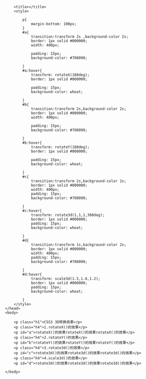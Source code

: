 <!DOCTYPE html>
<html>
	<head>
		<meta charset="utf-8">
			<meta name="viewport" content="width=device-width, initial-scale=1, shrink-to-fit=no">
			<link rel="stylesheet" href="https://stackpath.bootstrapcdn.com/bootstrap/4.3.1/css/bootstrap.min.css" integrity="sha384-ggOyR0iXCbMQv3Xipma34MD+dH/1fQ784/j6cY/iJTQUOhcWr7x9JvoRxT2MZw1T" crossorigin="anonymous">
			
		<title></title>
		<style>
			
			p{
				margin-bottom: 100px;
			}
            #a{
				transition:transform 2s ,background-color 2s; 
				border: 1px solid #000000;
				width: 400px;
				
				padding: 15px;
				background-color: #708090;
				
			}
			#a:hover{
				transform: rotateX(180deg);
				border: 1px solid #000000;
				
				padding: 15px;
				background-color: wheat;
				
			}	
			#b{
				transition:transform 2s,background-color 2s; 
				border: 1px solid #000000;
				width: 400px;
				
				padding: 15px;
				background-color: #708090;
				
			}
			#b:hover{
				transform: rotateY(180deg);
				border: 1px solid #000000;
				
				padding: 15px;
				background-color: wheat;
				
			}
			#c{
				transition:transform 2s,background-color 2s; 
				border: 1px solid #000000;
				width: 400px;
				padding: 15px;
				background-color: #708090;
				
			}
			#c:hover{
				transform: rotate3d(1,1,1,360deg);
				border: 1px solid #000000;
				padding: 15px;
				background-color: wheat;
				
			}
			#d{
				transition:transform 1s,background-color 2s; 
				border: 1px solid #000000;
				width: 400px;
				padding: 15px;
				background-color: #708090;
				
			}
			#d:hover{
				transform: scale3d(1.5,1.6,1.2);
				border: 1px solid #000000;
				padding: 15px;
				background-color: wheat;
				
			}
		</style>
	</head>
	<body>
		
		<p class="h1">CSS3 3D转换效果</p>
		<p class="h4">1.rotateX()的效果</p>
		<p id="a">rotateX()的效果rotateX()的效果rotateX()的效果</p>
		<p class="h4">2.rotateY()的效果</p>
		<p id="b">rotateY()的效果rotateY()的效果rotateY()的效果</p>
		<p class="h4">3.rotate3d()的效果</p>
		<p id="c">rotate3d()的效果rotate3d()的效果rotate3d()的效果</p>
		<p class="h4">4.scale3d()的效果</p>
		<p id="d">rotate3d()的效果rotate3d()的效果rotate3d()的效果</p>
		
	</body>
</html>
